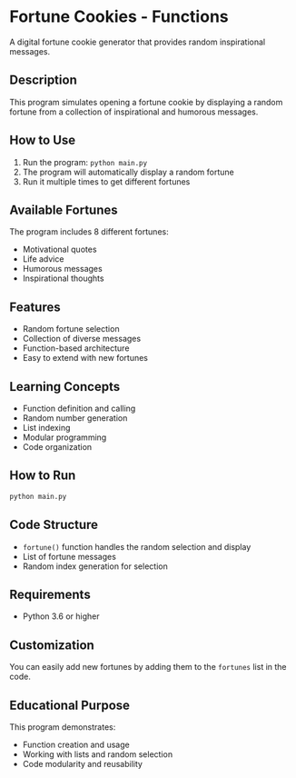 # Fortune Cookies - Functions

A digital fortune cookie generator that provides random inspirational messages.

## Description

This program simulates opening a fortune cookie by displaying a random fortune from a collection of inspirational and humorous messages.

## How to Use

1. Run the program: `python main.py`
2. The program will automatically display a random fortune
3. Run it multiple times to get different fortunes

## Available Fortunes

The program includes 8 different fortunes:
- Motivational quotes
- Life advice
- Humorous messages
- Inspirational thoughts

## Features

- Random fortune selection
- Collection of diverse messages
- Function-based architecture
- Easy to extend with new fortunes

## Learning Concepts

- Function definition and calling
- Random number generation
- List indexing
- Modular programming
- Code organization

## How to Run

```bash
python main.py
```

## Code Structure

- `fortune()` function handles the random selection and display
- List of fortune messages
- Random index generation for selection

## Requirements

- Python 3.6 or higher

## Customization

You can easily add new fortunes by adding them to the `fortunes` list in the code.

## Educational Purpose

This program demonstrates:
- Function creation and usage
- Working with lists and random selection
- Code modularity and reusability
